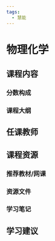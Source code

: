 ```yaml
---
tags:
  - 慧能
---
```


# 物理化学

## 课程内容

### 分数构成

### 课程大纲

## 任课教师

## 课程资源

### 推荐教材/网课

### 资源文件


### 学习笔记

## 学习建议
